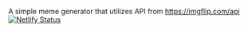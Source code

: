 A simple meme generator that utilizes API from https://imgflip.com/api
[![Netlify Status](https://api.netlify.com/api/v1/badges/24f22f3a-485c-4547-aa72-007d40f5e0ca/deploy-status)](https://app.netlify.com/sites/practical-sinoussi-33fa26/deploys)
